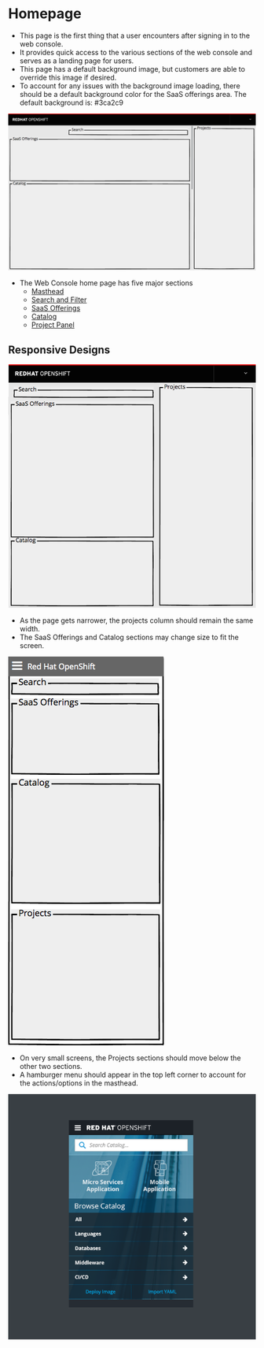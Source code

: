 # Homepage

- This page is the first thing that a user encounters after signing in to the web console.
- It provides quick access to the various sections of the web console and serves as a landing page for users.
- This page has a default background image, but customers are able to override this image if desired.
- To account for any issues with the background image loading, there should be a default background color for the SaaS offerings area. The default background is: #3ca2c9


![Homepage](img/overview-01.png)
- The Web Console home page has five major sections
	- [Masthead](http://openshift.github.io/openshift-origin-design/web-console/patterns/masthead)
	- [Search and Filter](./search-filter.md)
	- [SaaS Offerings](./offerings.md)
	- [Catalog](./catalog.md)
	- [Project Panel](./project-panel.md)

## Responsive Designs

![Homepage](img/overview-02.png)
- As the page gets narrower, the projects column should remain the same width.
- The SaaS Offerings and Catalog sections may change size to fit the screen.

![Homepage](img/overview-03.png)
- On very small screens, the Projects sections should move below the other two sections.
- A hamburger menu should appear in the top left corner to account for the actions/options in the masthead.

![Homepage](img/Mobile-V2.png)
